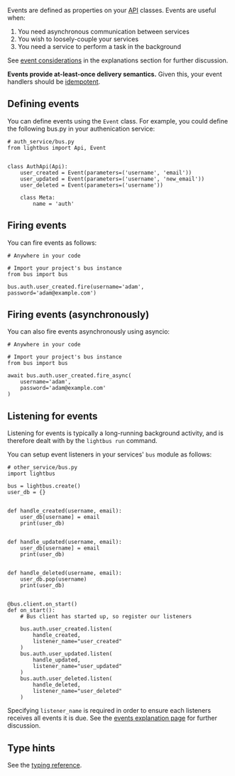 Events are defined as properties on your [API](apis.md) classes.
Events are useful when:

1. You need asynchronous communication between services
1. You wish to loosely-couple your services
1. You need a service to perform a task in the background

See [event considerations] in the explanations section for further
discussion.

**Events provide at-least-once delivery semantics.** Given this,
your event handlers should be [idempotent].

## Defining events

You can define events using the `Event` class. For example,
you could define the following bus.py in your authenication service:

```python3
# auth_service/bus.py
from lightbus import Api, Event


class AuthApi(Api):
    user_created = Event(parameters=('username', 'email'))
    user_updated = Event(parameters=('username', 'new_email'))
    user_deleted = Event(parameters=('username'))

    class Meta:
        name = 'auth'
```

## Firing events

You can fire events as follows:

```python3
# Anywhere in your code

# Import your project's bus instance
from bus import bus

bus.auth.user_created.fire(username='adam', password='adam@example.com')
```

## Firing events (asynchronously)

You can also fire events asynchronously using asyncio:

```python3
# Anywhere in your code

# Import your project's bus instance
from bus import bus

await bus.auth.user_created.fire_async(
    username='adam',
    password='adam@example.com'
)
```

## Listening for events

Listening for events is typically a long-running background
activity, and is therefore dealt with by the `lightbus run`
command.

You can setup event listeners in your services' `bus` module
as follows:

```python3
# other_service/bus.py
import lightbus

bus = lightbus.create()
user_db = {}


def handle_created(username, email):
    user_db[username] = email
    print(user_db)


def handle_updated(username, email):
    user_db[username] = email
    print(user_db)


def handle_deleted(username, email):
    user_db.pop(username)
    print(user_db)


@bus.client.on_start()
def on_start():
    # Bus client has started up, so register our listeners

    bus.auth.user_created.listen(
        handle_created,
        listener_name="user_created"
    )
    bus.auth.user_updated.listen(
        handle_updated,
        listener_name="user_updated"
    )
    bus.auth.user_deleted.listen(
        handle_deleted,
        listener_name="user_deleted"
    )

```

Specifying `listener_name` is required in order to ensure 
each listeners receives all events it is due.
See the [events explanation page] for further discussion.

## Type hints

See the [typing reference](typing.md).


[idempotent]: https://en.wikipedia.org/wiki/Idempotence
[event considerations]: ../explanation/events.md#considerations
[events explanation page]: ../explanation/events.md
